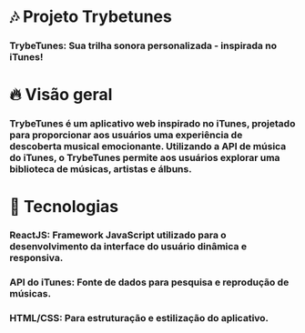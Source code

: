 # 🎶 Projeto Trybetunes

### TrybeTunes: Sua trilha sonora personalizada - inspirada no iTunes!

# 🔥 Visão geral

### TrybeTunes é um aplicativo web inspirado no iTunes, projetado para proporcionar aos usuários uma experiência de descoberta musical emocionante. Utilizando a API de música do iTunes, o TrybeTunes permite aos usuários explorar uma biblioteca de músicas, artistas e álbuns.

# 🔨 Tecnologias

### ReactJS: Framework JavaScript utilizado para o desenvolvimento da interface do usuário dinâmica e responsiva.
### API do iTunes: Fonte de dados para pesquisa e reprodução de músicas.
### HTML/CSS: Para estruturação e estilização do aplicativo.
